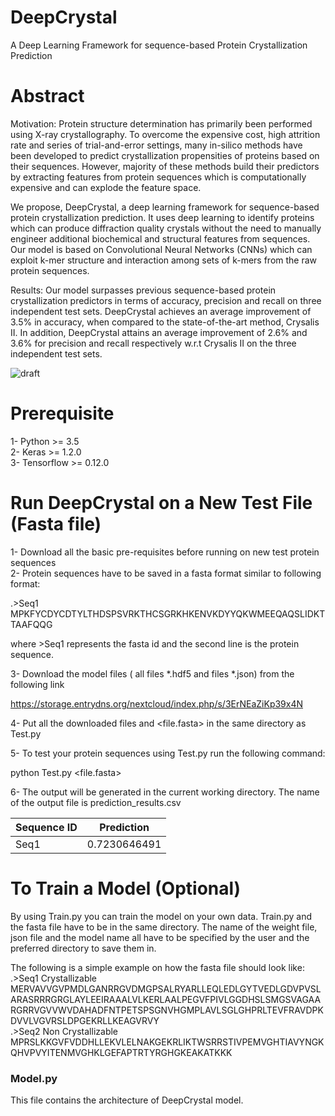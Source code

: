 # DeepCrystal
A Deep Learning Framework for sequence-based Protein Crystallization Prediction

# Abstract

Motivation: Protein structure determination has primarily been performed using X-ray crystallography. To overcome the expensive cost, high attrition rate and series of trial-and-error settings, many in-silico methods have been developed to predict crystallization propensities of proteins based on their sequences. However, majority of these methods build their predictors by extracting features from protein sequences which is computationally expensive and can explode the feature space. <br />

We propose, DeepCrystal, a deep learning framework for sequence-based protein crystallization prediction. It uses deep learning to identify proteins which can produce diffraction quality crystals without the need to manually engineer additional biochemical and structural features from sequences. Our model is based on Convolutional Neural Networks (CNNs) which can exploit k-mer structure and interaction among sets of k-mers from the raw protein sequences. <br/>

Results: Our model surpasses previous sequence-based protein crystallization predictors in terms of accuracy, precision and recall on three independent test sets. DeepCrystal achieves an average improvement of 3.5% in accuracy, when compared to the state-of-the-art method, Crysalis II. In addition, DeepCrystal attains an average improvement of 2.6% and 3.6% for precision and recall respectively w.r.t Crysalis II on the three independent test sets. <br />

![draft](https://user-images.githubusercontent.com/393716/43463469-4d4b5660-94e1-11e8-979f-7919903f37f6.png)

# Prerequisite

 1- Python >= 3.5  <br />
 2- Keras >= 1.2.0 <br />
 3- Tensorflow >= 0.12.0 

# Run DeepCrystal on a New Test File (Fasta file)

1- Download all the basic pre-requisites before running on new test protein sequences <br />
2- Protein sequences have to be saved in a fasta format similar to following format: <br />

   .>Seq1 <br />
   MPKFYCDYCDTYLTHDSPSVRKTHCSGRKHKENVKDYYQKWMEEQAQSLIDKTTAAFQQG <br />

where >Seq1 represents the fasta id and the second line is the protein sequence. <br />

3- Download the model files ( all files *.hdf5 and files *.json) from the following link <br />

https://storage.entrydns.org/nextcloud/index.php/s/3ErNEaZiKp39x4N <br />

4- Put all the downloaded files and <file.fasta> in the same directory as Test.py <br />

5- To test your protein sequences using Test.py run the following command: <br />

python Test.py <file.fasta> <br />

6- The output will be generated in the current working directory. The name of the output file is prediction_results.csv <br />

   | Sequence ID | Prediction |
   |-------------|------------|
   | Seq1        |0.7230646491|


# To Train a Model (Optional)

By using Train.py you can train the model on your own data. Train.py and the fasta file have to be in the same directory. The name of the weight file, json file and the model name all have to be specified by the user and the preferred directory to save them in. <br />

The following is a simple example on how the fasta file should look like: <br />
   .>Seq1 Crystallizable <br />
    MERVAVVGVPMDLGANRRGVDMGPSALRYARLLEQLEDLGYTVEDLGDVPVSLARASRRRGRGLAYLEEIRAAALVLKERLAALPEGVFPIVLGGDHSLSMGSVAGAARGRRVGVVWVDAHADFNTPETSPSGNVHGMPLAVLSGLGHPRLTEVFRAVDPKDVVLVGVRSLDPGEKRLLKEAGVRVY <br />
   .>Seq2 Non Crystallizable <br />
    MPRSLKKGVFVDDHLLEKVLELNAKGEKRLIKTWSRRSTIVPEMVGHTIAVYNGKQHVPVYITENMVGHKLGEFAPTRTYRGHGKEAKATKKK <br />



### Model.py
This file contains the architecture of DeepCrystal model. 


